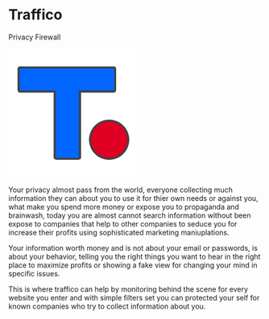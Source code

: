 # Traffico
Privacy Firewall

![alt text](https://raw.githubusercontent.com/proxytype/Traffico/master/assets/logo-256.png)

Your privacy almost pass from the world, everyone collecting much information they can about you to use it for thier own needs or against you, what make you spend more money or expose you to propaganda and brainwash, today you are almost cannot search information without been expose to companies that help to other companies to seduce you for increase their profits using sophisticated marketing maniuplations.

Your information worth money and is not about your email or passwords, is about your behavior, telling you the right things you want to hear in the right place to maximize profits or showing a fake view for changing your mind in specific issues.

This is where traffico can help by monitoring behind the scene for every website you enter and with simple filters set you can protected your self for known companies who try to collect information about you.
